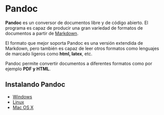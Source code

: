 # **Pandoc**

**Pandoc** es un conversor de documentos libre y de código abierto. El programa es capaz de producir una gran variedad de formatos de documentos a partir de [Markdown](Chapter4-Markdown.md). 

El formato que mejor soporta Pandoc es una versión extendida de Markdown, pero también es capaz de leer otros formatos como lenguajes de marcado ligeros como **html, latex**, etc. 

Pandoc permite convertir documentos a diferentes formatos como por ejemplo **PDF y HTML**.

## Instalando Pandoc
* [Windows](Chapter6.1-pandocLinux.md) 
* [Linux](Chapter6.2-pandocWindows.md)
* [Mac OS X](Chapter6.3-pandocMacOS)

